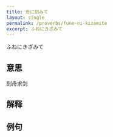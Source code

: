 ```yaml
---
title: 舟に刻みて
layout: single
permalink: /proverbs/fune-ni-kizamite
excerpt: ふねにきざみて
---
```


ふねにきざみて

## 意思

刻舟求剑

## 解释

## 例句

